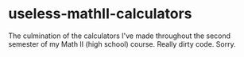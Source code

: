 # useless-mathII-calculators
The culmination of the calculators I've made throughout the second semester of my Math II (high school) course. Really dirty code. Sorry.
